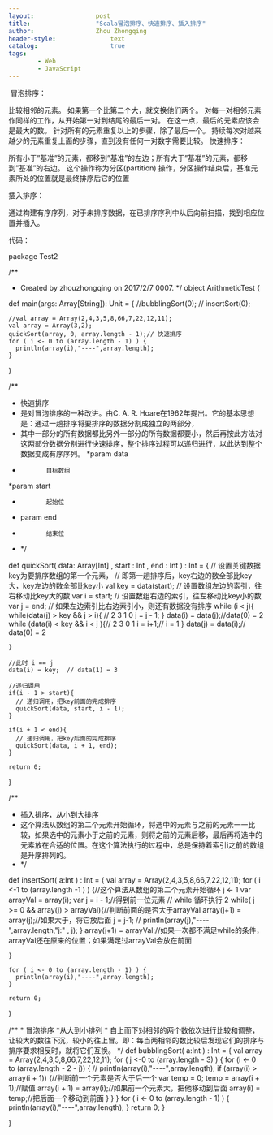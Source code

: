 ```yaml
---
layout:					post
title:					"Scala冒泡排序、快速排序、插入排序"
author:					Zhou Zhongqing
header-style:				text
catalog:					true
tags:
		- Web
		- JavaScript
---
```

​
冒泡排序：

比较相邻的元素。 如果第一个比第二个大，就交换他们两个。
对每一对相邻元素作同样的工作，从开始第一对到结尾的最后一对。 在这一点，最后的元素应该会是最大的数。
针对所有的元素重复以上的步骤，除了最后一个。
持续每次对越来越少的元素重复上面的步骤，直到没有任何一对数字需要比较。
快速排序：

所有小于”基准”的元素，都移到”基准”的左边；所有大于”基准”的元素，都移到”基准”的右边。 这个操作称为分区(partition) 操作，分区操作结束后，基准元素所处的位置就是最终排序后它的位置

插入排序：

通过构建有序序列，对于未排序数据，在已排序序列中从后向前扫描，找到相应位置并插入。

代码：

package Test2

/**
  * Created by zhouzhongqing on 2017/2/7 0007.
  */
object ArithmeticTest {

  def main(args: Array[String]): Unit = {
      //bubblingSort(0);
    //  insertSort(0);


    //val array = Array(2,4,3,5,8,66,7,22,12,11);
    val array = Array(3,2);
    quickSort(array, 0, array.length - 1);// 快速排序
    for ( i <- 0 to (array.length - 1) ) {
      println(array(i),"----",array.length);
    }
  }






/**
  * 快速排序
  * 是对冒泡排序的一种改进。由C. A. R. Hoare在1962年提出。它的基本思想是：通过一趟排序将要排序的数据分割成独立的两部分，
  * 其中一部分的所有数据都比另外一部分的所有数据都要小，然后再按此方法对这两部分数据分别进行快速排序，整个排序过程可以递归进行，以此达到整个数据变成有序序列。
  *param data
  *            目标数组
  *param start
  *            起始位
  * param end
  *            结束位
  * */

  def quickSort( data: Array[Int] , start : Int , end : Int ) : Int = {
    // 设置关键数据key为要排序数组的第一个元素，
    // 即第一趟排序后，key右边的数全部比key大，key左边的数全部比key小
    val key = data(start);
    // 设置数组左边的索引，往右移动比key大的数
    var i = start;
    // 设置数组右边的索引，往左移动比key小的数
    var j = end;
    // 如果左边索引比右边索引小，则还有数据没有排序
    while (i < j){
        while(data(j) > key && j > i){ //  2  3   1 0
            j = j - 1;
        }
      data(i) = data(j);//data(0) = 2
      while (data(i) < key && i < j ){// 2 3    0  1
        i = i+1;// i = 1
      }
      data(j) = data(i);// data(0) = 2

    }

    //此时 i == j
    data(i) = key;  // data(1) = 3

    //递归调用
    if(i - 1 > start){
      // 递归调用，把key前面的完成排序
      quickSort(data, start, i - 1);
    }

    if(i + 1 < end){
      // 递归调用，把key后面的完成排序
      quickSort(data, i + 1, end);
    }

    return 0;
  }




/**
  * 插入排序，从小到大排序
  * 这个算法从数组的第二个元素开始循环，将选中的元素与之前的元素一一比较，如果选中的元素小于之前的元素，则将之前的元素后移，最后再将选中的元素放在合适的位置。在这个算法执行的过程中，总是保持着索引i之前的数组是升序排列的。
  * */

  def insertSort( a:Int ) : Int = {
    val array = Array(2,4,3,5,8,66,7,22,12,11);
    for ( i <-1 to (array.length -1 ) ) {//这个算法从数组的第二个元素开始循环 j <- 1
        var arrayVal = array(i);
        var j = i - 1;//得到前一位元素
      // while 循环执行 2
      while( j >= 0 &&  array(j) > arrayVal){//判断前面的是否大于arrayVal
        array(j+1) = array(j);//如果大于，将它放后面
        j = j-1;
     //   println(array(j),"----",array.length,"j:" , j);
      }
      array(j+1) = arrayVal;//如果一次都不满足while的条件，arrayVal还在原来的位置；如果满足过arrayVal会放在前面


    }

    for ( i <- 0 to (array.length - 1) ) {
      println(array(i),"----",array.length);
    }

    return 0;
  }

  /**
    * 冒泡排序
    *从大到小排列
    * 自上而下对相邻的两个数依次进行比较和调整，让较大的数往下沉，较小的往上冒。即：每当两相邻的数比较后发现它们的排序与排序要求相反时，就将它们互换。
    */
  def bubblingSort( a:Int ) : Int = {
    val array = Array(2,4,3,5,8,66,7,22,12,11);
    for ( j <-0 to (array.length - 3) ) {
      for (i <- 0 to (array.length - 2 - j)) {
        //     println(array(i),"----",array.length);
        if (array(i) > array(i + 1)) {//判断前一个元素是否大于后一个
          var temp = 0;
          temp = array(i + 1);//赋值
          array(i + 1) = array(i);//如果前一个元素大，把他移动到后面
          array(i) = temp;//把后面一个移动到前面
        }
      }
    }
    for ( i <- 0 to (array.length - 1) ) {
      println(array(i),"----",array.length);
    }
    return 0;
  }




}


​